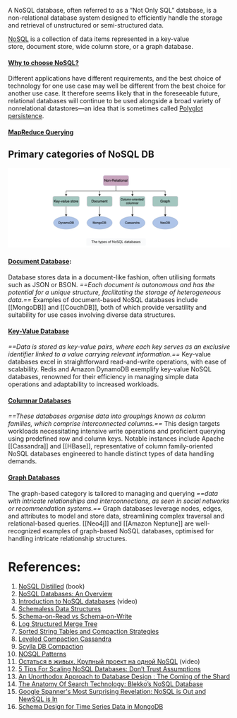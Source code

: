 A NoSQL database, often referred to as a “Not Only SQL” database, is a non-relational database system designed to efficiently handle the storage and retrieval of unstructured or semi-structured data.

[NoSQL](https://github.com/donnemartin/system-design-primer#nosql) is a collection of data items represented in a key-value store, document store, wide column store, or a graph database.
#### [Why to choose NoSQL?](Why%20to%20choose%20NoSQL?.md)

Different applications have different requirements, and the best choice of technology for one use case may well be different from the best choice for another use case. It therefore seems likely that in the foreseeable future, relational databases will continue to be used alongside a broad variety of nonrelational datastores—an idea that is sometimes called [Polyglot persistence](../../Polyglot%20persistence.md).
#### [MapReduce Querying](../../OLAP/MapReduce%20Querying.md)

## Primary categories of NoSQL DB

![](../../../../_Attachments/Pasted%20image%2020240119184814.png)
#### [Document Database](Types/Document%20Databases/_Base.md):

Database stores data in a document-like fashion, often utilising formats such as JSON or BSON. *==Each document is autonomous and has the potential for a unique structure, facilitating the storage of heterogeneous data.==* Examples of document-based NoSQL databases include [[MongoDB]] and [[CouchDB]], both of which provide versatility and suitability for use cases involving diverse data structures.
#### [Key-Value Database](Types/Key-Value%20Databases/_Base.md)

*==Data is stored as key-value pairs, where each key serves as an exclusive identifier linked to a value carrying relevant information.==* Key-value databases excel in straightforward read-and-write operations, with ease of scalability. Redis and Amazon DynamoDB exemplify key-value NoSQL databases, renowned for their efficiency in managing simple data operations and adaptability to increased workloads.
#### [Columnar Databases](Types/Columnar%20Databases/_Base.md)

*==These databases organise data into groupings known as column families, which comprise interconnected columns.==* This design targets workloads necessitating intensive write operations and proficient querying using predefined row and column keys. Notable instances include Apache [[Cassandra]] and [[HBase]], representative of column family-oriented NoSQL databases engineered to handle distinct types of data handling demands.
#### [Graph Databases](Types/Graph%20Databases/_Base.md)

The graph-based category is tailored to managing and querying *==data with intricate relationships and interconnections, as seen in social networks or recommendation systems.==* Graph databases leverage nodes, edges, and attributes to model and store data, streamlining complex traversal and relational-based queries. [[Neo4j]] and [[Amazon Neptune]] are well-recognized examples of graph-based NoSQL databases, optimised for handling intricate relationship structures.

# References:

1. [NoSQL Distilled](https://martinfowler.com/books/nosql.html) (book)
2. [NoSQL Databases: An Overview](https://www.thoughtworks.com/insights/blog/nosql-databases-overview)
3. [Introduction to NoSQL databases](https://www.youtube.com/watch?v=xQnIN9bW0og&list=PLMCXHnjXnTnvo6alSjVkgxV-VH6EPyvoX&index=19) (video)
4. [Schemaless Data Structures](https://martinfowler.com/articles/schemaless/#implicit-schema)
5. [Schema-on-Read vs Schema-on-Write](https://www.slideshare.net/awadallah/schemaonread-vs-schemaonwrite)
6. [Log Structured Merge Tree](https://www.cs.umb.edu/~poneil/lsmtree.pdf)
7. [Sorted String Tables and Compaction Strategies](https://github.com/scylladb/scylla/wiki/SSTable-compaction-and-compaction-strategies)
8. [Leveled Compaction Cassandra](https://www.datastax.com/blog/leveled-compaction-apache-cassandra)
9. [Scylla DB Compaction](https://github.com/scylladb/scylla/wiki/SSTable-compaction-and-compaction-strategies)
10. [NOSQL Patterns](http://horicky.blogspot.com/2009/11/nosql-patterns.html)
11. [Остаться в живых. Крупный проект на одной NoSQL](https://www.youtube.com/watch?v=ZLOFOxsDJIY&list=PLH-XmS0lSi_yVB6gNPkgA_ziD70q_8JFC&index=17) (video)
12. [5 Tips For Scaling NoSQL Databases: Don’t Trust Assumptions](http://highscalability.com/blog/2014/9/24/5-tips-for-scaling-nosql-databases-dont-trust-assumptionstes.html)
13. [An Unorthodox Approach to Database Design : The Coming of the Shard](http://highscalability.com/blog/2009/8/6/an-unorthodox-approach-to-database-design-the-coming-of-the.html)
14. [The Anatomy Of Search Technology: Blekko’s NoSQL Database](http://highscalability.com/blog/2012/4/25/the-anatomy-of-search-technology-blekkos-nosql-database.html)
15. [Google Spanner's Most Surprising Revelation: NoSQL is Out and NewSQL is In](http://highscalability.com/blog/2012/9/24/google-spanners-most-surprising-revelation-nosql-is-out-and.html)
16. [Schema Design for Time Series Data in MongoDB](https://www.mongodb.com/blog/post/schema-design-for-time-series-data-in-mongodb)